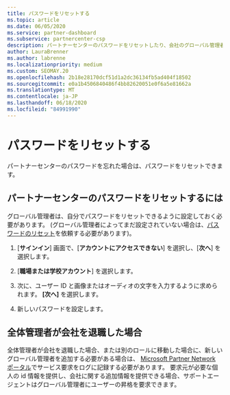 ```yaml
---
title: パスワードをリセットする
ms.topic: article
ms.date: 06/05/2020
ms.service: partner-dashboard
ms.subservice: partnercenter-csp
description: パートナーセンターのパスワードをリセットしたり、会社のグローバル管理者から支援を受けたりする方法について説明します。また、新しいパートナーセンターのグローバル管理者を追加する方法についても説明します。
author: LauraBrenner
ms.author: labrenne
ms.localizationpriority: medium
ms.custom: SEOMAY.20
ms.openlocfilehash: 2b18e28170dcf51d1a2dc36134fb5ad404f18502
ms.sourcegitcommit: e0a1b4506840486f4bb82620051e0f6a5e81662a
ms.translationtype: MT
ms.contentlocale: ja-JP
ms.lasthandoff: 06/18/2020
ms.locfileid: "84991990"
---
```

# <a name="reset-my-password"></a>パスワードをリセットする

パートナーセンターのパスワードを忘れた場合は、パスワードをリセットできます。

## <a name="to-reset-your-partner-center-password"></a>パートナーセンターのパスワードをリセットするには

グローバル管理者は、自分でパスワードをリセットできるように設定しておく必要があります。 (グローバル管理者によってまだ設定されていない場合は、[パスワードのリセット](reset-a-user-password.md)を依頼する必要があります)。

1. [**サインイン**] 画面で、[**アカウントにアクセスできない**] を選択し、[**次へ**] を選択します。

2. [**職場または学校アカウント**] を選択します。

3. 次に、ユーザー ID と画像またはオーディオの文字を入力するように求められます。 **[次へ]** を選択します。

4. 新しいパスワードを設定します。

## <a name="if-your-global-admin-has-left-the-company"></a>全体管理者が会社を退職した場合

全体管理者が会社を退職した場合、または別のロールに移動した場合に、新しいグローバル管理者を追加する必要がある場合は、 [Microsoft Partner Network ポータル](https://partner.microsoft.com/commercial#/)でサービス要求をログに記録する必要があります。 要求元が必要な個人の id 情報を提供し、会社に関する追加情報を提供できる場合、サポートエージェントはグローバル管理者にユーザーの昇格を要求できます。
